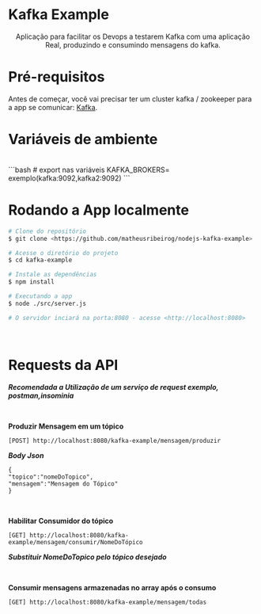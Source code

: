 <h1>Kafka Example</h1>

<p align="center"> Aplicação para facilitar os Devops a testarem Kafka com uma aplicação Real, produzindo e consumindo mensagens do kafka.</p>

<h1>Pré-requisitos</h1>

Antes de começar, você vai precisar ter um cluster kafka / zookeeper para a app se comunicar:
[Kafka](https://kafka.apache.org/).

<h1>Variáveis de ambiente</h1> <br>
```bash
# export nas variáveis
KAFKA_BROKERS= exemplo(kafka:9092,kafka2:9092)
```

<h1>Rodando a App localmente </h1>

```bash
# Clone do repositório
$ git clone <https://github.com/matheusribeirog/nodejs-kafka-example>

# Acesse o diretório do projeto
$ cd kafka-example

# Instale as dependências
$ npm install 

# Executando a app
$ node ./src/server.js

# O servidor inciará na porta:8080 - acesse <http://localhost:8080>
```

<br>

<h1>Requests da API </h1>

**_Recomendada a Utilização de um serviço de request exemplo, postman,insominia_**

<br>

<strong>Produzir Mensagem em um tópico</strong>

```
[POST] http://localhost:8080/kafka-example/mensagem/produzir
```

**_Body Json_**

```
{
"topico":"nomeDoTopico",
"mensagem":"Mensagem do Tópico"
}
```

<br>

<strong>Habilitar Consumidor do tópico</strong>

```
[GET] http://localhost:8080/kafka-example/mensagem/consumir/NomeDoTópico
```

**_Substituir NomeDoTopico pelo tópico desejado_**

<br>

<strong>Consumir mensagens armazenadas no array após o consumo</strong>

```
[GET] http://localhost:8080/kafka-example/mensagem/todas
```